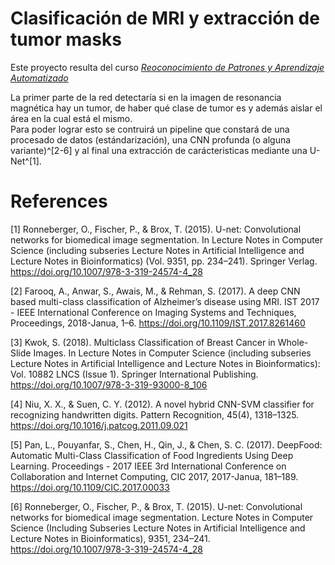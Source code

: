 # Clasificación de MRI y extracción de tumor masks
Este proyecto resulta del curso [_Reoconocimiento de Patrones y Aprendizaje Automatizado_](http://www.fciencias.unam.mx/docencia/horarios/presentacion/317863)

La primer parte de la red detectaría si en la imagen de resonancia magnética hay un tumor, de haber qué clase de tumor es y además aislar el área en la cual está el mismo.  
Para poder lograr esto se contruirá un pipeline que constará de una procesado de datos (estándarización), una CNN profunda (o alguna variante)^\[2-6\] y al final una extracción de carácteristicas mediante una U-Net^\[1\].

# References
\[1\] Ronneberger, O., Fischer, P., & Brox, T. (2015). U-net: Convolutional networks for biomedical image segmentation. In Lecture Notes in Computer Science (including subseries Lecture Notes in Artificial Intelligence and Lecture Notes in Bioinformatics) (Vol. 9351, pp. 234–241). Springer Verlag. https://doi.org/10.1007/978-3-319-24574-4_28 

\[2\] Farooq, A., Anwar, S., Awais, M., & Rehman, S. (2017). A deep CNN based multi-class classification of Alzheimer’s disease using MRI. IST 2017 - IEEE International Conference on Imaging Systems and Techniques, Proceedings, 2018-Janua, 1–6. https://doi.org/10.1109/IST.2017.8261460

\[3\] Kwok, S. (2018). Multiclass Classification of Breast Cancer in Whole-Slide Images. In Lecture Notes in Computer Science (including subseries Lecture Notes in Artificial Intelligence and Lecture Notes in Bioinformatics): Vol. 10882 LNCS (Issue 1). Springer International Publishing. https://doi.org/10.1007/978-3-319-93000-8_106

\[4\] Niu, X. X., & Suen, C. Y. (2012). A novel hybrid CNN-SVM classifier for recognizing handwritten digits. Pattern Recognition, 45(4), 1318–1325. https://doi.org/10.1016/j.patcog.2011.09.021

\[5\] Pan, L., Pouyanfar, S., Chen, H., Qin, J., & Chen, S. C. (2017). DeepFood: Automatic Multi-Class Classification of Food Ingredients Using Deep Learning. Proceedings - 2017 IEEE 3rd International Conference on Collaboration and Internet Computing, CIC 2017, 2017-Janua, 181–189. https://doi.org/10.1109/CIC.2017.00033

\[6\] Ronneberger, O., Fischer, P., & Brox, T. (2015). U-net: Convolutional networks for biomedical image segmentation. Lecture Notes in Computer Science (Including Subseries Lecture Notes in Artificial Intelligence and Lecture Notes in Bioinformatics), 9351, 234–241. https://doi.org/10.1007/978-3-319-24574-4_28


